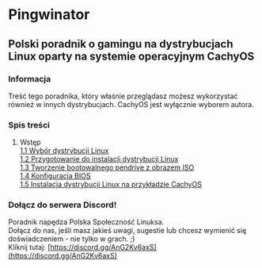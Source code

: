 # Pingwinator
## Polski poradnik o gamingu na dystrybucjach Linux oparty na systemie operacyjnym CachyOS

### Informacja
Treść tego poradnika, który właśnie przeglądasz możesz wykorzystać również w innych dystrybucjach. CachyOS jest wyłącznie wyborem autora.

### Spis treści
1. Wstęp<br/>
[1.1 Wybór dystrybucji Linux](./01/1.1_wybor_dystrybucji_linux.md)<br/>
[1.2 Przygotowanie do instalacji dystrybucji Linux](./01/1.2_przygotowanie_do_instalacji_linux.md)<br/>
[1.3 Tworzenie bootowalnego pendrive z obrazem ISO](./01/1.3_tworzenie_pendrive.md)<br/>
[1.4 Konfiguracja BIOS](./01/1.4_konfiguracja_bios.md)<br/>
[1.5 Instalacja dystrybucji Linux na przykładzie CachyOS](./01/1.5_instalacja_dystrybucji_linux.md)<br/>

### Dołącz do serwera Discord!
Poradnik napędza Polska Społeczność Linuksa. <br/>
Dołącz do nas, jeśli masz jakieś uwagi, sugestie lub chcesz wymienić się doświadczeniem - nie tylko w grach. ;)<br/>
Kliknij tutaj: [https://discord.gg/AnG2Kv6axS](https://discord.gg/AnG2Kv6axS)